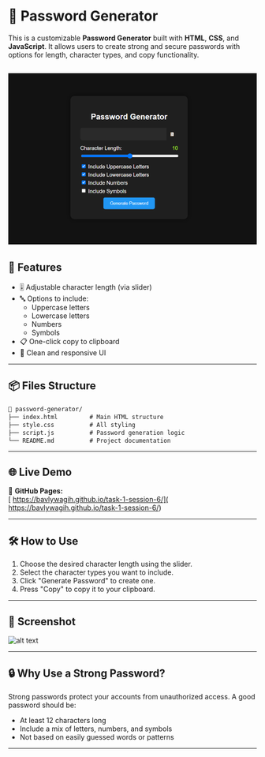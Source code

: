 
# 🔐 Password Generator

This is a customizable **Password Generator** built with **HTML**, **CSS**, and **JavaScript**. It allows users to create strong and secure passwords with options for length, character types, and copy functionality.

![alt text](https://github.com/bavlywagih/task-1-session-6/blob/main/.github/workflows/4443.PNG?raw=true)
---

## 🚀 Features

- 🎚️ Adjustable character length (via slider)
- 🔤 Options to include:
  - Uppercase letters
  - Lowercase letters
  - Numbers
  - Symbols
- 📋 One-click copy to clipboard
- 🌈 Clean and responsive UI

---

## 📦 Files Structure

```
📁 password-generator/
├── index.html         # Main HTML structure
├── style.css          # All styling
├── script.js          # Password generation logic
└── README.md          # Project documentation
```

---

## 🌐 Live Demo

🔗 **GitHub Pages:**  
[ https://bavlywagih.github.io/task-1-session-6/]( https://bavlywagih.github.io/task-1-session-6/)

---

## 🛠️ How to Use

1. Choose the desired character length using the slider.
2. Select the character types you want to include.
3. Click "Generate Password" to create one.
4. Press "Copy" to copy it to your clipboard.

---

## 📸 Screenshot

![alt text](image.png)

---

## 🔒 Why Use a Strong Password?

Strong passwords protect your accounts from unauthorized access. A good password should be:
- At least 12 characters long
- Include a mix of letters, numbers, and symbols
- Not based on easily guessed words or patterns

---





